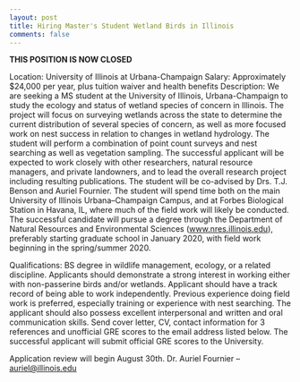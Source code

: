 ```yaml
---
layout: post
title: Hiring Master's Student Wetland Birds in Illinois
comments: false
---
```


**THIS POSITION IS NOW CLOSED** 

Location: University of Illinois at Urbana-Champaign
Salary: Approximately $24,000 per year, plus tuition waiver and health benefits
Description: We are seeking a MS student at the University of Illinois, Urbana-Champaign to study the ecology and status of wetland species of concern in Illinois. The project will focus on surveying wetlands across the state to determine the current distribution of several species of concern, as well as more focused work on nest success in relation to changes in wetland hydrology. The student will perform a combination of point count surveys and nest searching as well as vegetation sampling. The successful applicant will be expected to work closely with other researchers, natural resource managers, and private landowners, and to lead the overall research project including resulting publications.  The student will be co-advised by Drs. T.J. Benson and Auriel Fournier. The student will spend time both on the main University of Illinois Urbana–Champaign Campus, and at Forbes Biological Station in Havana, IL, where much of the field work will likely be conducted.   
The successful candidate will pursue a degree through the Department of Natural Resources and Environmental Sciences (www.nres.illinois.edu), preferably starting graduate school in January 2020, with field work beginning in the spring/summer 2020.

Qualifications: BS degree in wildlife management, ecology, or a related discipline. Applicants should demonstrate a strong interest in working either with non-passerine birds and/or wetlands. Applicant should have a track record of being able to work independently. Previous experience doing field work is preferred, especially training or experience with nest searching. The applicant should also possess excellent interpersonal and written and oral communication skills. 
Send cover letter, CV, contact information for 3 references and unofficial GRE scores to the email address listed below. The successful applicant will submit official GRE scores to the University.

Application review will begin August 30th. 
Dr. Auriel Fournier – auriel@illinois.edu
 


